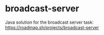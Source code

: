# broadcast-server
Java solution for the broadcast server task: https://roadmap.sh/projects/broadcast-server
